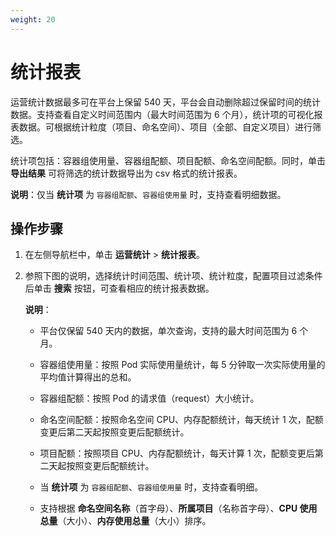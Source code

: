 ```yaml
---
weight: 20
---
```


# 统计报表

运营统计数据最多可在平台上保留 540 天，平台会自动删除超过保留时间的统计数据。支持查看自定义时间范围内（最大时间范围为 6 个月），统计项的可视化报表数据。可根据统计粒度（项目、命名空间）、项目（全部、自定义项目）进行筛选。

统计项包括：容器组使用量、容器组配额、项目配额、命名空间配额。同时，单击 **导出结果** 可将筛选的统计数据导出为 csv 格式的统计报表。

**说明**：仅当 **统计项** 为 `容器组配额`、`容器组使用量` 时，支持查看明细数据。

## 操作步骤

1. 在左侧导航栏中，单击 **运营统计** > **统计报表**。

2. 参照下图的说明，选择统计时间范围、统计项、统计粒度，配置项目过滤条件后单击 **搜索** 按钮，可查看相应的统计报表数据。
    
    **说明**：
    
    * 平台仅保留 540 天内的数据，单次查询，支持的最大时间范围为 6 个月。
    
    * 容器组使用量：按照 Pod 实际使用量统计，每 5 分钟取一次实际使用量的平均值计算得出的总和。
    
    * 容器组配额：按照 Pod 的请求值（request）大小统计。
    
    * 命名空间配额：按照命名空间 CPU、内存配额统计，每天统计 1 次，配额变更后第二天起按照变更后配额统计。
    
    * 项目配额：按照项目 CPU、内存配额统计，每天计算 1 次，配额变更后第二天起按照变更后配额统计。
    
    * 当 **统计项** 为 `容器组配额`、`容器组使用量` 时，支持查看明细。
    
    * 支持根据 **命名空间名称**（首字母）、**所属项目**（名称首字母）、**CPU 使用总量**（大小）、**内存使用总量**（大小）排序。
    
    
